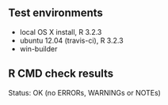 ## Test environments
* local OS X install, R 3.2.3
* ubuntu 12.04 (travis-ci), R 3.2.3
* win-builder 

## R CMD check results
Status: OK (no ERRORs, WARNINGs or NOTEs)

##
